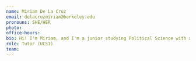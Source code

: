 ```yaml
---
name: Miriam De La Cruz
email: delacruzmiriam@berkeley.edu
pronouns: SHE/HER
photo: 
office-hours: 
bio: Hi! I'm Miriam, and I'm a junior studying Political Science with a Data Science minor. In my free time, I enjoy spontaneous activities with friends, trying new food places, and going to the movie theaters. 
role: Tutor (UCS1)
team: 
---
```

